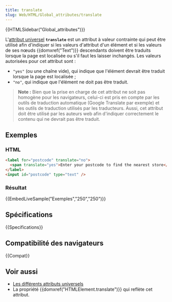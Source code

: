 ```yaml
---
title: translate
slug: Web/HTML/Global_attributes/translate
---
```


{{HTMLSidebar("Global_attributes")}}

L'[attribut universel](/fr/docs/Web/HTML/Attributs_universels) **`translate`** est un attribut à valeur contrainte qui peut être utilisé afin d'indiquer si les valeurs d'attribut d'un élément et si les valeurs de ses nœuds {{domxref("Text")}} descendants doivent être traduits lorsque la page est localisée ou s'il faut les laisser inchangés. Les valeurs autorisées pour cet attribut sont :

- `"yes"` (ou une chaîne vide), qui indique que l'élément devrait être traduit lorsque la page est localisée ;
- `"no"`, qui indique que l'élément ne doit pas être traduit.

> **Note :** Bien que la prise en charge de cet attribut ne soit pas homogène pour les navigateurs, celui-ci est pris en compte par les outils de traduction automatique (Google Translate par exemple) et les outils de traduction utilisés par les traducteurs. Aussi, cet attribut doit être utilisé par les auteurs web afin d'indiquer correctement le contenu qui ne devrait pas être traduit.

## Exemples

### HTML

```html
<label for="postcode" translate="no">
  <span translate="yes">Enter your postcode to find the nearest store</span>
</label>
<input id="postcode" type="text" />
```

### Résultat

{{EmbedLiveSample("Exemples","250","250")}}

## Spécifications

{{Specifications}}

## Compatibilité des navigateurs

{{Compat}}

## Voir aussi

- [Les différents attributs universels](/fr/docs/Web/HTML/Attributs_universels)
- La propriété {{domxref("HTMLElement.translate")}} qui reflète cet attribut.
